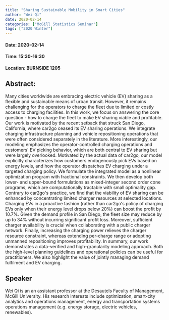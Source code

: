 ```yaml
---
title: "Sharing Sustainable Mobility in Smart Cities"
author: "Wei Qi"
date: 2020-02-14
categories: ["McGill Statistics Seminar"]
tags: ["2020 Winter"]
---
```


#### Date: 2020-02-14
#### Time: 15:30-16:30
#### Location: BURNSIDE 1205

## Abstract:

Many cities worldwide are embracing electric vehicle (EV) sharing as a flexible and sustainable means of urban transit. However, it remains challenging for the operators to charge the fleet due to limited or costly access to charging facilities. In this work, we focus on answering the core question - how to charge the fleet to make EV sharing viable and profitable. Our work is motivated by the recent setback that struck San Diego, California, where car2go ceased its EV sharing operations. We integrate charging infrastructure planning and vehicle repositioning operations that were often considered separately in the literature. More interestingly, our modeling emphasizes the operator-controlled charging operations and customers' EV picking behavior, which are both central to EV sharing but were largely overlooked. Motivated by the actual data of car2go, our model explicitly characterizes how customers endogenously pick EVs based on energy levels, and how the operator dispatches EV charging under a targeted charging policy. We formulate the integrated model as a nonlinear optimization program with fractional constraints. We then develop both lower- and upper-bound formulations as mixed-integer second order cone programs, which are computationally tractable with small optimality gap. Contrary to car2go's practice, we find that the viability of EV sharing can be enhanced by concentrating limited charger resources at selected locations. Charging EVs in a proactive fashion (rather than car2go's policy of charging EVs only when their energy level drops below 20%) can boost the profit by 10.7%. Given the demand profile in San Diego, the fleet size may reduce by up to 34% without incurring significant profit loss. Moreover, sufficient charger availability is crucial when collaborating with a public charger network. Finally, increasing the charging power relieves the charger resource constraint, whereas extending per-charge range or adopting unmanned repositioning improves profitability. In summary, our work demonstrates a data-verified and high-granularity modeling approach. Both the high-level planning guidelines and operational policies can be useful for practitioners. We also highlight the value of jointly managing demand fulfilment and EV charging.

## Speaker

Wei Qi is an an assistant professor at the Desautels Faculty of Management, McGill University. His research interests include optimization, smart-city analytics and operations management, energy and transportation systems operations management (e.g. energy storage, electric vehicles, renewables).